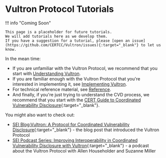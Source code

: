 # Vultron Protocol Tutorials

!!! info "Coming Soon"

    This page is a placeholder for future tutorials.
    We will add tutorials here as we develop them.
    If you have a suggestion for a tutorial, please [open an issue](https://github.com/CERTCC/Vultron/issues){:target="_blank"} to let us know.

In the mean time:

- If you are unfamiliar with the Vultron Protocol, we recommend that you start with [Understanding Vultron](../topics/index.md).
- If you are familiar enough with the Vultron Protocol that you're interested in implementing it, see [Implementing Vultron](../howto/index.md).
- For technical reference material, see [Reference](../reference/index.md).
- And finally, if you're just trying to understand the CVD process, we recommend that you start with the [CERT Guide to Coordinated Vulnerability Disclosure](https://certcc.github.io/CERT-Guide-to-CVD){:target="_blank"}.

You might also want to check out:

- [SEI Blog:Vultron: A Protocol for Coordinated Vulnerability Disclosure](https://insights.sei.cmu.edu/blog/vultron-a-protocol-for-coordinated-vulnerability-disclosure/){:target="_blank"} - the blog post that introduced the Vultron Protocol
- [SEI Podcast Series: Improving Interoperability in Coordinated Vulnerability Disclosure with Vultron](https://youtu.be/8WiSmhxJ2OM){:target="_blank"} - a podcast about the Vultron Protocol with Allen Householder and Suzanne Miller
